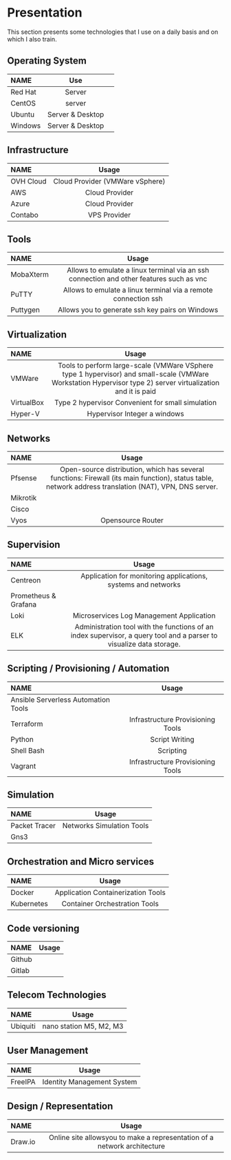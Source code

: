 # Presentation
This section presents some technologies that I use on a daily basis and on which I also train.

## Operating System

| NAME | Use | |
| :--------------- |:---------------:| -----:|
| Red Hat| Server | 
| CentOS| server|
| Ubuntu| Server & Desktop|
| Windows| Server & Desktop|

## Infrastructure

| NAME | Usage|
| :-------|:----------:|
| OVH Cloud| Cloud Provider (VMWare vSphere) |
| AWS | Cloud Provider|
| Azure | Cloud Provider|
| Contabo| VPS Provider|

## Tools
| NAME | Usage|
| :-------|:----------:|
| MobaXterm| Allows to emulate a linux terminal via an ssh connection and other features such as vnc|
| PuTTY| Allows to emulate a linux terminal via a remote connection ssh|
| Puttygen| Allows you to generate ssh key pairs on Windows|

## Virtualization
| NAME | Usage|
| :-------|:----------:|
| VMWare| Tools to perform large-scale (VMWare VSphere type 1 hypervisor) and small-scale (VMWare Workstation Hypervisor type 2) server virtualization and it is paid|
| VirtualBox| Type 2 hypervisor Convenient for small simulation|
| Hyper-V| Hypervisor Integer a windows|

## Networks
| NAME | Usage|
| :-------|:----------:|
| Pfsense| Open-source distribution, which has several functions: Firewall (its main function), status table, network address translation (NAT), VPN, DNS server. |
| Mikrotik| 
| Cisco|
| Vyos| Opensource Router|

## Supervision

| NAME | Usage|
| :-------|:----------:|
| Centreon| Application for monitoring applications, systems and networks|
| Prometheus & Grafana| 
| Loki| Microservices Log Management Application |
| ELK| Administration tool with the functions of an index supervisor, a query tool and a parser to visualize data storage.|

## Scripting / Provisioning / Automation
| NAME | Usage|
| :-------|:----------:|
| Ansible Serverless Automation Tools|
| Terraform| Infrastructure Provisioning Tools|
| Python| Script Writing|
| Shell Bash| Scripting|
| Vagrant| Infrastructure Provisioning Tools|

## Simulation
| NAME | Usage|
| :-------|:----------:|
| Packet Tracer| Networks Simulation Tools |
| Gns3||

## Orchestration and Micro services

| NAME | Usage|
| :-------|:----------:|
| Docker| Application Containerization Tools |
| Kubernetes| Container Orchestration Tools|

## Code versioning
| NAME | Usage|
| :-------|:----------:|
| Github||
| Gitlab||

## Telecom Technologies
| NAME | Usage|
| :-------|:----------:|
| Ubiquiti| nano station M5, M2, M3|

## User Management
| NAME | Usage|
| :-------|:----------:|
| FreeIPA| Identity Management System|

## Design / Representation
| NAME | Usage|
| :-------|:----------:|
| Draw.io| Online site allowsyou to make a representation of a network architecture|



